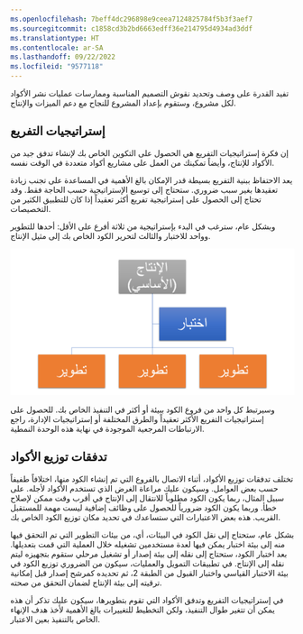 ```yaml
---
ms.openlocfilehash: 7beff4dc296898e9ceea7124825784f5b3f3aef7
ms.sourcegitcommit: c1858cd3b2bd6663edff36e214795d4934ad3ddf
ms.translationtype: HT
ms.contentlocale: ar-SA
ms.lasthandoff: 09/22/2022
ms.locfileid: "9577118"
---
```


تفيد القدرة على وصف وتحديد نقوش التصميم المناسبة وممارسات عمليات نشر الأكواد لكل مشروع، وستقوم بإعداد المشروع للنجاح مع دعم الميزات والإنتاج.

## <a name="branching-strategies"></a>إستراتيجيات التفريع

إن فكرة إستراتيجيات التفريع هي الحصول على التكوين الخاص بك لإنشاء تدفق جيد من الأكواد للإنتاج، وأيضاً تمكينك من العمل على مشاريع أكواد متعددة في الوقت نفسه. 

يعد الاحتفاظ ببنية التفريع بسيطة قدر الإمكان بالغ الأهمية في المساعدة على تجنب زيادة تعقيدها بغير سبب ضروري. ستحتاج إلى توسيع الإستراتيجية حسب الحاجة فقط. وقد تحتاج إلى الحصول على إستراتيجية تفريع أكثر تعقيداً إذا كان للتطبيق الكثير من التخصيصات. 

وبشكل عام، سترغب في البدء بإستراتيجية من ثلاثة أفرع على الأقل: أحدها للتطوير وواحد للاختبار والثالث لتحرير الكود الخاص بك إلى مثيل الإنتاج. 

![مخطط إستراتيجية تفريع من ثلاثة أفرع.](../media/branching.png)

وسيرتبط كل واحد من فروع الكود ببيئة أو أكثر في التنفيذ الخاص بك. للحصول على إستراتيجيات التفريع الأكثر تعقيداً والطرق المختلفة أو إستراتيجيات الإدارة، راجع الارتباطات المرجعية الموجودة في نهاية هذه الوحدة النمطية.

## <a name="code-deployment-flows"></a>تدفقات توزيع الأكواد

تختلف تدفقات توزيع الأكواد، أثناء الاتصال بالفروع التي تم إنشاء الكود منها، اختلافاً طفيفاً حسب بعض العوامل. وسيكون عليك مراعاة الغرض الذي تستخدم الأكواد لأجله. على سبيل المثال، ربما يكون الكود مطلوباً للانتقال إلى الإنتاج في أقرب وقت ممكن لإصلاح خطأ. وربما يكون الكود ضرورياً للحصول على وظائف إضافية ليست مهمة للمستقبل القريب. هذه بعض الاعتبارات التي ستساعدك في تحديد مكان توزيع الكود الخاص بك.

بشكل عام، ستحتاج إلى نقل الكود في البيئات، أي، من بيئات التطوير التي تم التحقق فيها منه إلى بيئة اختبار يمكن فيها لعدة مستخدمين تشغيله خلال العملية التي قمت بتعديلها. بعد اختبار الكود، ستحتاج إلى نقله إلى بيئة إصدار أو تشغيل مرحلي ستقوم بتجهيزه ليتم نقله إلى الإنتاج. في تطبيقات التمويل والعمليات، سيكون من الضروري توزيع الكود في بيئة الاختبار القياسي واختبار القبول من الطبقة 2، ثم تحديده كمرشح إصدار قبل إمكانية ترقيته إلى بيئة الإنتاج لضمان التحقق من صحته.

في إستراتيجيات التفريع وتدفق الأكواد التي تقوم بتطويرها، سيكون عليك تذكر أن هذه يمكن أن تتغير طوال التنفيذ، ولكن التخطيط للتغييرات بالغ الأهمية لأخذ هدف الإنهاء الخاص بالتنفيذ بعين الاعتبار.
 
